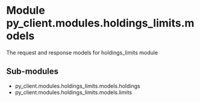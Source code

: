 Module py_client.modules.holdings_limits.models
===============================================
The request and response models for holdings_limits module

Sub-modules
-----------
* py_client.modules.holdings_limits.models.holdings
* py_client.modules.holdings_limits.models.limits